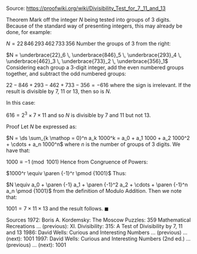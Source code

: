 # 

Source: https://proofwiki.org/wiki/Divisibility_Test_for_7,_11_and_13

Theorem
Mark off the integer $N$ being tested into groups of $3$ digits.
Because of the standard way of presenting integers, this may already be done, for example:

$N = 22 \, 846 \, 293 \, 462 \, 733 \, 356$
Number the groups of $3$ from the right: 

$N = \underbrace{22}_6 \, \underbrace{846}_5 \, \underbrace{293}_4 \, \underbrace{462}_3 \, \underbrace{733}_2 \, \underbrace{356}_1$
Considering each group a $3$-digit integer, add the even numbered groups together, and subtract the odd numbered groups:

$22 - 846 + 293 - 462 + 733 - 356 = -616$
where the sign is irrelevant.
If the result is divisible by $7$, $11$ or $13$, then so is $N$.

In this case:

$616 = 2^3 \times 7 \times 11$
and so $N$ is divisible by $7$ and $11$ but not $13$.


Proof
Let $N$ be expressed as:

$N = \ds \sum_{k \mathop = 0}^n a_k 1000^k = a_0 + a_1 1000 + a_2 1000^2 + \cdots + a_n 1000^n$
where $n$ is the number of groups of $3$ digits.
We have that:

$1000 \equiv -1 \pmod {1001}$
Hence from Congruence of Powers:

$1000^r \equiv \paren {-1}^r \pmod {1001}$
Thus:

$N \equiv a_0 + \paren {-1} a_1 + \paren {-1}^2 a_2 + \cdots + \paren {-1}^n a_n \pmod {1001}$
from the definition of Modulo Addition.
Then we note that:

$1001 = 7 \times 11 \times 13$
and the result follows.
$\blacksquare$


Sources
1972: Boris A. Kordemsky: The Moscow Puzzles: 359 Mathematical Recreations ... (previous): $\text {XI}$. Divisibility: $315$: A Test of Divisibility by $7$, $11$ and $13$
1986: David Wells: Curious and Interesting Numbers ... (previous) ... (next): $1001$
1997: David Wells: Curious and Interesting Numbers (2nd ed.) ... (previous) ... (next): $1001$




